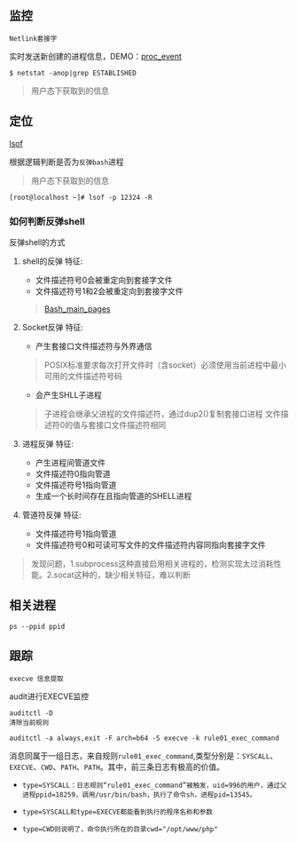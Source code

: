 ## 监控
```
Netlink套接字
```
实时发送新创建的进程信息，DEMO：[proc_event](https://github.com/dbrandt/proc_events/)
```
$ netstat -anop|grep ESTABLISHED
```
> 用户态下获取到的信息

## 定位

[lsof](https://linuxtools-rst.readthedocs.io/zh_CN/latest/tool/lsof.html)

根据逻辑判断是否为`反弹bash`进程
> 用户态下获取到的信息

```
[root@localhost ~]# lsof -p 12324 -R
```
### 如何判断反弹shell
反弹shell的方式
1. shell的反弹
    特征:
    * 文件描述符号0会被重定向到套接字文件
    * 文件描述符号1和2会被重定向到套接字文件
    >[Bash_main_pages](https://blog.csdn.net/longyinyushi/article/details/50730828)
2. Socket反弹
    特征:
    * 产生套接口文件描述符与外界通信
    > POSIX标准要求每次打开文件时（含socket）必须使用当前进程中最小可用的文件描述符号码
    * 会产生SHLL子进程
    >子进程会继承父进程的文件描述符，通过dup2()复制套接口进程
    >文件描述符0的值与套接口文件描述符相同

3. 进程反弹
    特征:
    * 产生进程间管道文件
    * 文件描述符0指向管道
    * 文件描述符号1指向管道
    * 生成一个长时间存在且指向管道的SHELL进程

4. 管道符反弹
    特征:
    * 文件描述符号1指向管道
    * 文件描述符号0和可读可写文件的文件描述符内容同指向套接字文件

> 发现问题，1.subprocess这种直接启用相关进程的，检测实现太过消耗性能。2.socat这种的，缺少相关特征，难以判断

## 相关进程
```
ps --ppid ppid
```

## 跟踪
```
execve 信息提取
```
audit进行EXECVE监控
```
auditctl -D
清除当前规则
```
```
auditctl -a always,exit -F arch=b64 -S execve -k rule01_exec_command
```
消息同属于一组日志，来自规则`rule01_exec_command`,类型分别是：`SYSCALL`、`EXECVE`、`CWD`、`PATH`、`PATH`。其中，前三条日志有极高的价值。

*     type=SYSCALL：日志规则“rule01_exec_command”被触发，uid=996的用户，通过父进程ppid=18259，调用/usr/bin/bash，执行了命令sh，进程pid=13545。

*     type=SYSCALL和type=EXECVE都能看到执行的程序名称和参数

*     type=CWD则说明了，命令执行所在的目录cwd="/opt/www/php"


